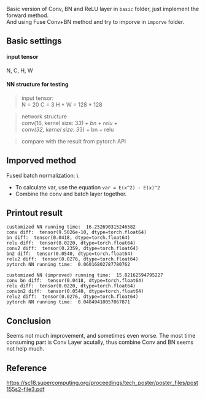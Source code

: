 Basic version of Conv, BN and ReLU layer in `basic` folder, just implement the forward method. \
And using Fuse Conv+BN method and try to imporve in `imporve` folder.

## Basic settings

#### input tensor

N, C, H, W

#### NN structure for testing

> input tensor: \
N = 20
C = 3
H * W = 128 * 128

> network structure\
conv(16, kernel size: 3*3) + bn + relu + \
conv(32, kernel size: 3*3) + bn + relu

> compare with the result from pytorch API

## Imporved method

Fused batch normalization: \
* To calculate var, use the equation `var = E(x^2) - E(x)^2`
* Combine the conv and batch layer together.



## Printout result

```
customized NN running time:  16.252690315246582
conv diff:  tensor(9.5026e-10, dtype=torch.float64)
bn diff:  tensor(0.0418, dtype=torch.float64)
relu diff:  tensor(0.0220, dtype=torch.float64)
conv2 diff:  tensor(0.2359, dtype=torch.float64)
bn2 diff:  tensor(0.0540, dtype=torch.float64)
relu2 diff:  tensor(0.0276, dtype=torch.float64)
pytorch NN running time:  0.06016802787780762
```

```
customized NN (improved) running time:  15.82162594795227
conv bn diff:  tensor(0.0418, dtype=torch.float64)
relu diff:  tensor(0.0220, dtype=torch.float64)
convbn2 diff:  tensor(0.0540, dtype=torch.float64)
relu2 diff:  tensor(0.0276, dtype=torch.float64)
pytorch NN running time:  0.04849410057067871
```

## Conclusion

Seems not much improvement, and sometimes even worse.
The most time consuming part is Conv Layer acutally, thus combine Conv and BN seems not help much.

## Reference
https://sc18.supercomputing.org/proceedings/tech_poster/poster_files/post155s2-file3.pdf